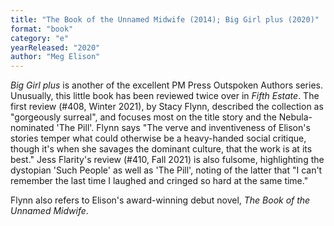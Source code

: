 ```yaml
---
title: "The Book of the Unnamed Midwife (2014); Big Girl plus (2020)"
format: "book"
category: "e"
yearReleased: "2020"
author: "Meg Elison"
---
```

_Big Girl plus_ is another of the excellent PM Press Outspoken Authors series. Unusually, this little book has been reviewed twice over in _Fifth Estate_. The first review (#408, Winter 2021), by Stacy Flynn, described the collection as "gorgeously surreal", and focuses most on the title story and the Nebula-nominated 'The Pill'. Flynn says "The verve and inventiveness of Elison's stories temper what could otherwise be a heavy-handed social critique, though it's when she savages the dominant culture, that the work is at its best." Jess Flarity's review (#410, Fall 2021) is also fulsome, highlighting the dystopian 'Such People' as well as 'The Pill', noting of the latter that "I can't remember the last time I laughed and cringed so hard at the same time."

Flynn also refers to Elison's award-winning debut novel, _The Book of the Unnamed Midwife_.
